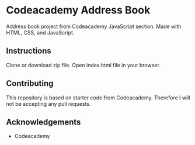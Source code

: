# Codeacademy Address Book
Address book project from Codeacademy JavaScript section. Made with HTML, CSS, and JavaScript.

## Instructions
Clone or download zip file. Open index.html file in your browser.

## Contributing
This repository is based on starter code from Codeacademy. Therefore I will not be accepting any pull requests.

## Acknowledgements
* Codeacademy
